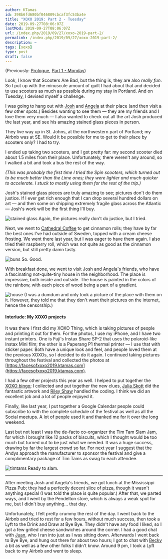 ```yaml
---
author: KTamas
id: 398b6fd680bf046809cbcaf3fc53ba4e
title: "XOXO 2019: Part 2 - Tuesday"
date: 2019-09-27T08:06:07Z
lastMod: 2019-09-27T08:06:07Z
url: /index.php/2019/09/27/xoxo-2019-part-2/
permalink: /index.php/2019/09/27/xoxo-2019-part-2/
description: ~
tags: [xoxo]
type: post
draft: false
---
```

(Previously: [Prologue](https://blog.ktamas.com/index.php/2019/09/25/xoxo-2019-prologue/), [Part 1 - Monday](https://blog.ktamas.com/index.php/2019/09/26/xoxo-2019-part-1/))

Look, I know that Scooters Are Bad, but the thing is, they are also _really fun_. So I put up with the minuscule amount of guilt I had about that and decided to use scooters as much as possible during my stay in Portland. And on Tuesday, I devised myself a challenge.

I was going to hang out with [Josh](https://twitter.com/joshmillard) and [Angela](https://twitter.com/angelapiller) at their place (and then visit a few other spots.) Besides wanting to see them — they are my friends and I love them very much — I also wanted to check out all the art Josh produced the last year, and see his amazing stained glass pieces in person.

They live way up in St. Johns, at the northwestern part of Portland; my Airbnb was at SE. Would it be possible for me to get to their place by scooters only? I had to try.

I ended up taking two scooters, and I got pretty far: my second scooter died about 1.5 miles from their place. Unfortunately, there weren't any around, so I walked a bit and took a bus the rest of the way.

*(This was probably the first time I tried the Spin scooters, which turned out to be much better than the Lime ones; they were lighter and much quicker to accelerate. I stuck to mostly using them for the rest of the trip.)*

Josh's stained glass pieces are truly amazing to see; pictures don't do them justice. If I ever get rich enough that I can drop several hundred dollars on art — and then some on shipping extremely fragile glass across the Atlantic — Josh's work will be the first thing I'll buy.

![stained glass](https://i.imgur.com/Ii7gzy7.jpg)
Again, the pictures really don't do justice, but I tried.

Next, we went to [Cathedral Coffee](https://www.facebook.com/cathedralcoffeeshop/) to get cinnamon rolls; they have by far the best ones I've had outside of Sweden, topped with a cream cheese frosting. We went there last year, but I was eager to have them again. I also tried their raspberry roll, which was not quite as good as the cinnamon version, but still pretty damn tasty.

![buns](https://i.imgur.com/PT2Wk7U.jpg)
So. Good.

With breakfast done, we went to visit Josh and Angela's friends, who have a fascinating not-quite-tiny house in the neighborhood. The place is impressive, both inside and outside. The house is painted in the colors of the rainbow, with each piece of wood being a part of a gradient.

![house](https://i.imgur.com/xr5DvLF.jpg)
(I was a dumdum and only took a picture of the place with them on it. However, they told me that they don't want their pictures on the internet, hence the censorship.)

#### Interlude: My XOXO projects

It was there I first did my XOXO Thing, which is taking pictures of people and printing it out for them. For the photos, I use my iPhone, and I have two instant printers. One is Fuji's Instax Share SP-2 that uses the polaroid-like Instax Mini film; the other is a Paperang P1 thermal printer — I use that with sticker paper. Both have a unique look and feel, and people loved them at the previous XOXOs, so I decided to do it again. I continued taking pictures throughout the festival and collected the photos at [https://facesofxoxo2019.ktamas.com](https://facesofxoxo2019.ktamas.com).

I had a few other projects this year as well. I helped to put together the [XOXO bingo](https://xoxo.bingo); I collected and put together the new clues, [Julia Skott](https://twitter.com/juliaskott) did the fantastic artwork and [Riley Shaw](https://twitter.com/rileyjshaw) handled the coding. I think we did an excellent job and a lot of people enjoyed it.

Finally, like last year, I put together a Google Calendar people could subscribe to with the complete schedule of the festival as well as all the Social meetups. A lot of people used it and thanked me for it over the long weekend.

Last but not least I was the de-facto co-organizer the Tim Tam Slam Jam, for which I brought like 12 packs of biscuits, which I thought would be too much but turned out to be just what we needed. It was a huge success, drawing by far the largest crowd so far. For next year I suggest that the Andys approach the manufacturer to sponsor the festival and give a complimentary package of Tim Tams as swag to each attendee.

![timtams](https://i.imgur.com/25xFwCi.jpg)
Ready to slam.

---

After meeting Josh and Angela's friends, we got lunch at the Mississippi Pizza Pub; they had a perfectly decent slice of pizza, though it wasn't anything special (I was told the place is quite popular.) After that, we parted ways, and I went by the Pendelton store, which is always a weak spot for me, but I didn't buy anything... that day.

Unfortunately, I felt pretty crummy the rest of the day. I went back to the Airbnb and tried to rest for a few hours, without much success, then took a Lyft to the Drink and Draw at Bye Bye. They didn't have any food I liked, so I got a few grilled cheese sandwiches around the corner. I had a good chat with [Juan](https://twitter.com/juanbuis), who I ran into just as I was sitting down. Afterwards I went back to Bye Bye, and hung out there for about two hours; I got to chat with [Becky](https://twitter.com/bookymargoof) a bit as well as a few other folks I didn't know. Around 9 pm, I took a Lyft back to my Airbnb and went to sleep.